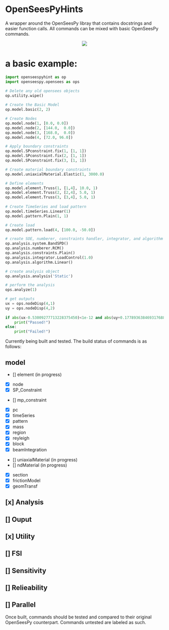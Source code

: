 # OpenSeesPyHints
A wrapper around the OpenSeesPy libray that contains docstrings and easier function calls.
All commands can be mixed with basic OpenSeesPy commands.


<p align="center">
  <img src="docs/img/docstring2.JPG">
</p>

# a basic example:
```Python
import openseespyhint as op
import openseespy.opensees as ops

# Delete any old opensees objects
op.utility.wipe()
    
# Create the Basic Model
op.model.basic(2, 2)

# Create Nodes
op.model.node(1, [0.0, 0.0])
op.model.node(2, [144.0,  0.0])
op.model.node(3, [168.0,  0.0])
op.model.node(4, [72.0, 96.0])

# Apply boundary constraints
op.model.SPconstraint.fix(1, [1, 1])
op.model.SPconstraint.fix(2, [1, 1])
op.model.SPconstraint.fix(3, [1, 1])

# Create material boundary constraints
op.model.uniaxialMaterial.Elastic(1, 3000.0)    

# Define elements
op.model.element.Truss(1, [1,4], 10.0, 1)
op.model.element.Truss(2, [2,4], 5.0, 1)
op.model.element.Truss(3, [3,4], 5.0, 1)
   
# Create TimeSeries and load pattern
op.model.timeSeries.Linear(1)
op.model.pattern.Plain(1, 1)

# Create load
op.model.pattern.load(4, [100.0, -50.0])

# create SOE, numberer, constraints handler, integrator, and algorithm
op.analysis.system.BandSPD()
op.analysis.numberer.RCM()
op.analysis.constraints.Plain()
op.analysis.integrator.LoadControl(1.0)
op.analysis.algorithm.Linear()

# create analysis object
op.analysis.analysis('Static')

# perform the analysis
ops.analyze(1)

# get outputs    
ux = ops.nodeDisp(4,1)
uy = ops.nodeDisp(4,2)  
    
if abs(ux-0.53009277713228375450)<1e-12 and abs(uy+0.17789363846931768864)<1e-12:
    print("Passed!")
else:
    print("Failed!")   

```

Currently being built and tested. The build status of commands is as follows:

## model
 - []   element (in progress)
 - [x]   node
 - [x]   SP_Constraint
 - []   mp_constraint
 - [x]   pc
 - [x]   timeSeries
 - [x]   pattern
 - [x]   mass
 - [x]   region
 - [x]   reyleigh
 - [x]   block
 - [x]   beamIntegration
 - []   uniaxialMaterial (in progress)
 - []   ndMaterial (in progress)
 - [x]   section
 - [x]   frictionModel
 - [x]   geomTransf

## [x] Analysis
## [] Ouput
## [x] Utility
## [] FSI
## [] Sensitivity
## [] Relieability
## [] Parallel

Once built, commands should be tested and compared to their original OpenSeesPy counterpart.
Commands untested are labeled as such.


